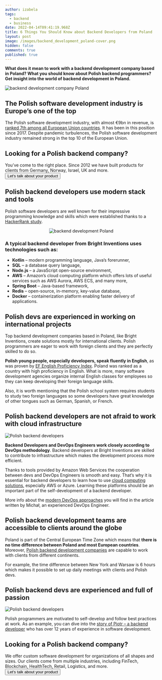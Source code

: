 ```yaml
---
author: izabela
tags:
  - backend
  - business
date: 2022-04-14T09:41:19.968Z
title: 6 Things You Should Know about Backend Developers from Poland
layout: post
image: /images/backend_development_poland-cover.png
hidden: false
comments: true
published: true
---
```

**What does it mean to work with a backend development company based in Poland? What you should know about Polish backend programmers? Get insight into the world of backend development in Poland.**

![backend development company Poland](/images/backend_development_poland-cover.png)

## The Polish software development industry is Europe’s one of the top

The Polish software development industry, with almost €9bn in revenue, is [ranked 7th among all European Union countries](https://www.ibisworld.com/poland/industry-statistics/software-development/3595/). It has been in this position since 2017. Despite pandemic turbulences, the Polish software development industry remained strong in the top 10 of the European Union.

<div class='block-button'><h2>Looking for a Polish backend company?</h2><div>You’ve come to the right place. Since 2012 we have built products for clients from Germany, Norway, Israel, UK and more. </div><a href="/start-project"><button>Let's talk about your product</button></a></div>

## Polish backend developers use modern stack and tools

Polish software developers are well known for their impressive programming knowledge and skills which were established thanks to a [HackerRank study](https://blog.hackerrank.com/which-country-would-win-in-the-programming-olympics/). 

<center>

![backend development Poland](/images/hackerrank_polish_developers.png)

</center>

### A typical backend developer from Bright Inventions uses technologies such as:

* **Kotlin** – modern programming language, Java’s forerunner,
* **SQL** – a database query language,
* **Node.js** – a JavaScript open-source environment,
* **AWS** – Amazon’s cloud computing platform which offers lots of useful services such as AWS Aurora, AWS ECS, and many more,
* **Spring Boot** – Java-based framework,
* **Redis** – open-source, in-memory, key-value database,
* **Docker** – containerization platform enabling faster delivery of applications.

## Polish devs are experienced in working on international projects

Top backend development companies based in Poland, like Bright Inventions, create solutions mostly for international clients. Polish programmers are eager to work with foreign clients and they are perfectly skilled to do so.

**Polish young people, especially developers, speak fluently in English**, as was proven by [EF English Proficiency Index](https://www.ef.com/assetscdn/WIBIwq6RdJvcD9bc8RMd/cefcom-epi-site/reports/2021/ef-epi-2021-english.pdf). Poland was ranked as a country with high proficiency in English. What is more, many software development agencies organize internal English classes for employees so they can keep developing their foreign language skills.

Also, it is worth mentioning that the Polish school system requires students to study two foreign languages so some developers have great knowledge of other tongues such as German, Spanish, or French.

## Polish backend developers are not afraid to work with cloud infrastructure

![Polish backend developers](/images/cloud-remote-devops.png)

**Backend Developers and DevOps Engineers work closely according to DevOps methodology**. Backend developers at Bright Inventions are skilled to contribute to infrastructure which makes the development process more efficient. 

Thanks to tools provided by Amazon Web Services the cooperation between devs and DevOps Engineers is smooth and easy. That’s why it is essential for backend developers to learn how to use [cloud computing solutions](/our-areas/cloud-services), especially AWS or Azure. Learning these platforms should be an important part of the self-development of a backend developer.

More info about the [modern DevOps approaches](/blog/road-to-devops-how-tools-like-aws-cdk-help-with-devops-transition/) you will find in the article written by Michał, an experienced DevOps Engineer.

## Polish backend development teams are accessible to clients around the globe

Poland is part of the Central European Time Zone which means that **there is no time difference between Poland and most European countries**. Moreover, [Polish backend development companies](/) are capable to work with clients from different continents. 

For example, the time difference between New York and Warsaw is 6 hours which makes it possible to set up daily meetings with clients and Polish devs. 

## Polish backend devs are experienced and full of passion

![Polish backend developers](/images/blogpost_brightstory_piotr_b3.png)

Polish programmers are motivated to self-develop and follow best practices at work. As an example, you can dive into the [story of Piotr – a backend developer](/blog/piotr-team-leader-technology-evangelist) who has over 12 years of experience in software development.

<div class='block-button'><h2>Looking for a Polish backend company?</h2><div>We offer custom software development for organizations of all shapes and sizes. Our clients come from multiple industries, including FinTech, Blockchain, HealthTech, Retail, Logistics, and more.</div><a href="/start-project"><button>Let's talk about your product</button></a></div>